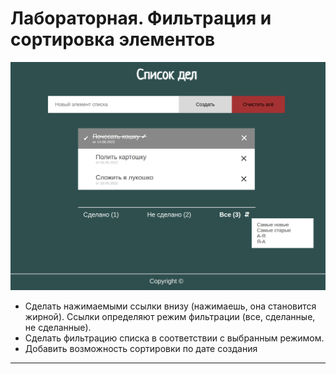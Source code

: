 # Лабораторная. Фильтрация и сортировка элементов

![filter](../src/assets/lab_todo_js/filter.png)

* Сделать нажимаемыми ссылки внизу (нажимаешь, она становится жирной). Ссылки определяют режим фильтрации (все, сделанные, не сделанные).
* Сделать фильтрацию списка в соответствии с выбранным режимом.
* Добавить возможность сортировки по дате создания

---
